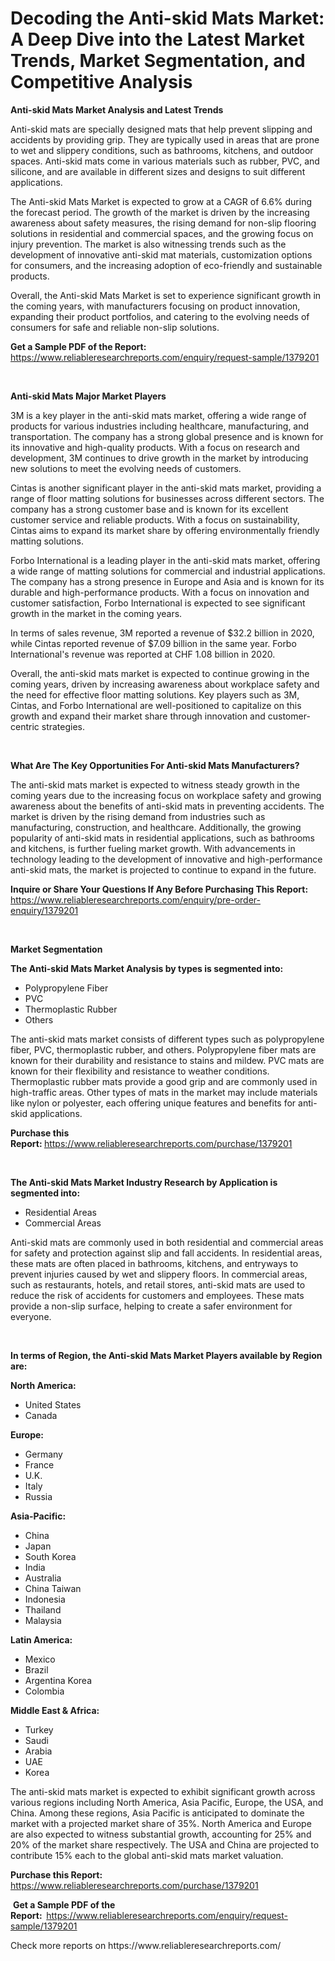 <p><h1>Decoding the Anti-skid Mats Market: A Deep Dive into the Latest Market Trends, Market Segmentation, and Competitive Analysis</h1></p><p><strong>Anti-skid Mats Market Analysis and Latest Trends</strong></p>
<p><p>Anti-skid mats are specially designed mats that help prevent slipping and accidents by providing grip. They are typically used in areas that are prone to wet and slippery conditions, such as bathrooms, kitchens, and outdoor spaces. Anti-skid mats come in various materials such as rubber, PVC, and silicone, and are available in different sizes and designs to suit different applications.</p><p>The Anti-skid Mats Market is expected to grow at a CAGR of 6.6% during the forecast period. The growth of the market is driven by the increasing awareness about safety measures, the rising demand for non-slip flooring solutions in residential and commercial spaces, and the growing focus on injury prevention. The market is also witnessing trends such as the development of innovative anti-skid mat materials, customization options for consumers, and the increasing adoption of eco-friendly and sustainable products.</p><p>Overall, the Anti-skid Mats Market is set to experience significant growth in the coming years, with manufacturers focusing on product innovation, expanding their product portfolios, and catering to the evolving needs of consumers for safe and reliable non-slip solutions.</p></p>
<p><strong>Get a Sample PDF of the Report:&nbsp;</strong> <a href="https://www.reliableresearchreports.com/enquiry/request-sample/1379201">https://www.reliableresearchreports.com/enquiry/request-sample/1379201</a></p>
<p>&nbsp;</p>
<p><strong>Anti-skid Mats Major Market Players</strong></p>
<p><p>3M is a key player in the anti-skid mats market, offering a wide range of products for various industries including healthcare, manufacturing, and transportation. The company has a strong global presence and is known for its innovative and high-quality products. With a focus on research and development, 3M continues to drive growth in the market by introducing new solutions to meet the evolving needs of customers.</p><p>Cintas is another significant player in the anti-skid mats market, providing a range of floor matting solutions for businesses across different sectors. The company has a strong customer base and is known for its excellent customer service and reliable products. With a focus on sustainability, Cintas aims to expand its market share by offering environmentally friendly matting solutions.</p><p>Forbo International is a leading player in the anti-skid mats market, offering a wide range of matting solutions for commercial and industrial applications. The company has a strong presence in Europe and Asia and is known for its durable and high-performance products. With a focus on innovation and customer satisfaction, Forbo International is expected to see significant growth in the market in the coming years.</p><p>In terms of sales revenue, 3M reported a revenue of $32.2 billion in 2020, while Cintas reported revenue of $7.09 billion in the same year. Forbo International's revenue was reported at CHF 1.08 billion in 2020.</p><p>Overall, the anti-skid mats market is expected to continue growing in the coming years, driven by increasing awareness about workplace safety and the need for effective floor matting solutions. Key players such as 3M, Cintas, and Forbo International are well-positioned to capitalize on this growth and expand their market share through innovation and customer-centric strategies.</p></p>
<p>&nbsp;</p>
<p><strong>What Are The Key Opportunities For Anti-skid Mats Manufacturers?</strong></p>
<p><p>The anti-skid mats market is expected to witness steady growth in the coming years due to the increasing focus on workplace safety and growing awareness about the benefits of anti-skid mats in preventing accidents. The market is driven by the rising demand from industries such as manufacturing, construction, and healthcare. Additionally, the growing popularity of anti-skid mats in residential applications, such as bathrooms and kitchens, is further fueling market growth. With advancements in technology leading to the development of innovative and high-performance anti-skid mats, the market is projected to continue to expand in the future.</p></p>
<p><strong>Inquire or Share Your Questions If Any Before Purchasing This Report:</strong> <a href="https://www.reliableresearchreports.com/enquiry/pre-order-enquiry/1379201">https://www.reliableresearchreports.com/enquiry/pre-order-enquiry/1379201</a></p>
<p>&nbsp;</p>
<p><strong>Market Segmentation</strong></p>
<p><strong>The Anti-skid Mats Market Analysis by types is segmented into:</strong></p>
<p><ul><li>Polypropylene Fiber</li><li>PVC</li><li>Thermoplastic Rubber</li><li>Others</li></ul></p>
<p><p>The anti-skid mats market consists of different types such as polypropylene fiber, PVC, thermoplastic rubber, and others. Polypropylene fiber mats are known for their durability and resistance to stains and mildew. PVC mats are known for their flexibility and resistance to weather conditions. Thermoplastic rubber mats provide a good grip and are commonly used in high-traffic areas. Other types of mats in the market may include materials like nylon or polyester, each offering unique features and benefits for anti-skid applications.</p></p>
<p><strong>Purchase this Report:&nbsp;</strong><a href="https://www.reliableresearchreports.com/purchase/1379201">https://www.reliableresearchreports.com/purchase/1379201</a></p>
<p>&nbsp;</p>
<p><strong>The Anti-skid Mats Market Industry Research by Application is segmented into:</strong></p>
<p><ul><li>Residential Areas</li><li>Commercial Areas</li></ul></p>
<p><p>Anti-skid mats are commonly used in both residential and commercial areas for safety and protection against slip and fall accidents. In residential areas, these mats are often placed in bathrooms, kitchens, and entryways to prevent injuries caused by wet and slippery floors. In commercial areas, such as restaurants, hotels, and retail stores, anti-skid mats are used to reduce the risk of accidents for customers and employees. These mats provide a non-slip surface, helping to create a safer environment for everyone.</p></p>
<p>&nbsp;</p>
<p><strong>In terms of Region, the Anti-skid Mats Market Players available by Region are:</strong></p>
<p>
    <p> <strong> North America: </strong>
        <ul>
            <li>United States</li>
            <li>Canada</li>
        </ul>
        </p> 
    <p> <strong> Europe: </strong>
        <ul>
            <li>Germany</li>
            <li>France</li>
            <li>U.K.</li>
            <li>Italy</li>
            <li>Russia</li>
        </ul>
        </p> 
    <p> <strong> Asia-Pacific: </strong>
        <ul>
            <li>China</li>
            <li>Japan</li>
            <li>South Korea</li>
            <li>India</li>
            <li>Australia</li>
            <li>China Taiwan</li>
            <li>Indonesia</li>
            <li>Thailand</li>
            <li>Malaysia</li>
        </ul>
        </p> 
    <p> <strong> Latin America: </strong>
        <ul>
            <li>Mexico</li>
            <li>Brazil</li>
            <li>Argentina Korea</li>
            <li>Colombia</li>
        </ul>
        </p> 
    <p> <strong> Middle East & Africa: </strong>
        <ul>
            <li>Turkey</li>
            <li>Saudi</li>
            <li>Arabia</li>
            <li>UAE</li>
            <li>Korea</li>
        </ul>
    </p>
    </p>
<p><p>The anti-skid mats market is expected to exhibit significant growth across various regions including North America, Asia Pacific, Europe, the USA, and China. Among these regions, Asia Pacific is anticipated to dominate the market with a projected market share of 35%. North America and Europe are also expected to witness substantial growth, accounting for 25% and 20% of the market share respectively. The USA and China are projected to contribute 15% each to the global anti-skid mats market valuation.</p></p>
<p><strong>Purchase this Report: </strong><a href="https://www.reliableresearchreports.com/purchase/1379201">https://www.reliableresearchreports.com/purchase/1379201</a></p>
<p>&nbsp;<strong>Get a Sample PDF of the Report:&nbsp;&nbsp;</strong><a href="https://www.reliableresearchreports.com/enquiry/request-sample/1379201">https://www.reliableresearchreports.com/enquiry/request-sample/1379201</a></p>
<p><strong></strong></p>
<p>Check more reports on https://www.reliableresearchreports.com/</p>